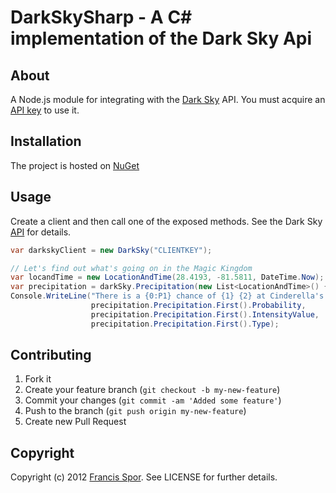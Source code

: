 # DarkSkySharp - A C# implementation of the Dark Sky Api

## About
A Node.js module for integrating with the [Dark Sky](http://darkskyapp.com) API. You must acquire an [API key](https://developer.darkskyapp.com/)	 to use it.

## Installation
The project is hosted on [NuGet](https://nuget.org/packages/DarkSkySharp) 

## Usage
Create a client and then call one of the exposed methods. See the 
Dark Sky [API](http://darkskyapp.com/api/) for details.

```c#
var darkskyClient = new DarkSky("CLIENTKEY");

// Let's find out what's going on in the Magic Kingdom
var locandTime = new LocationAndTime(28.4193, -81.5811, DateTime.Now);
var precipitation = darkSky.Precipitation(new List<LocationAndTime>() { locandTime });
Console.WriteLine("There is a {0:P1} chance of {1} {2} at Cinderella's Castle currently.",
				  precipitation.Precipitation.First().Probability,
				  precipitation.Precipitation.First().IntensityValue,
				  precipitation.Precipitation.First().Type);
```

## Contributing

1. Fork it
2. Create your feature branch (`git checkout -b my-new-feature`)
3. Commit your changes (`git commit -am 'Added some feature'`)
4. Push to the branch (`git push origin my-new-feature`)
5. Create new Pull Request


## Copyright
Copyright (c) 2012 [Francis Spor](mailto:francis@upstatespors.com). See LICENSE for further details.